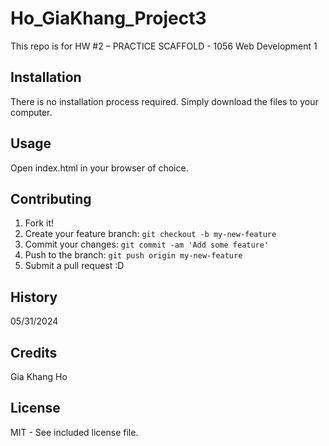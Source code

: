 # Ho_GiaKhang_Project3
This repo is for HW #2 – PRACTICE SCAFFOLD - 1056 Web Development 1

## Installation
There is no installation process required. Simply download the files to your computer.

## Usage
Open index.html in your browser of choice.

## Contributing
1. Fork it!
2. Create your feature branch: `git checkout -b my-new-feature`
3. Commit your changes: `git commit -am 'Add some feature'`
4. Push to the branch: `git push origin my-new-feature`
5. Submit a pull request :D

## History
05/31/2024

## Credits
Gia Khang Ho

## License
MIT - See included license file.